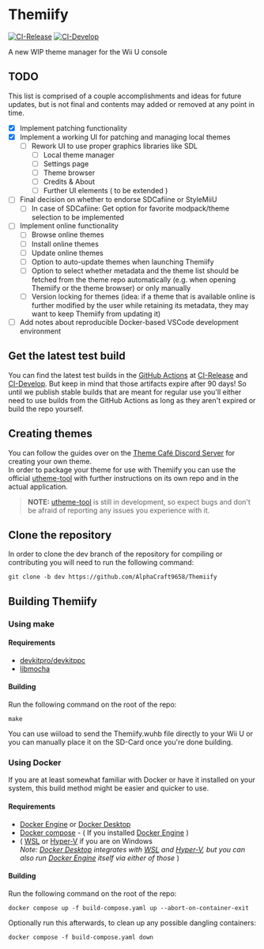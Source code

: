 # Themiify
[![CI-Release](https://github.com/Themiify-hb/Themiify/actions/workflows/build-release.yml/badge.svg)](https://github.com/Themiify-hb/Themiify/actions/workflows/build-release.yml)  [![CI-Develop](https://github.com/Themiify-hb/Themiify/actions/workflows/build-dev.yml/badge.svg?branch=dev)](https://github.com/Themiify-hb/Themiify/actions/workflows/build-dev.yml)

A new WIP theme manager for the Wii U console

## TODO
This list is comprised of a couple accomplishments and ideas for future updates, but is not final and contents may added or removed at any point in time.
- [x] Implement patching functionality
- [x] Implement a working UI for patching and managing local themes
  - [ ] Rework UI to use proper graphics libraries like SDL
    - [ ] Local theme manager
    - [ ] Settings page
    - [ ] Theme browser
    - [ ] Credits & About
    - [ ] Further UI elements ( to be extended )
- [ ] Final decision on whether to endorse SDCafiine or StyleMiiU
  - [ ] In case of SDCafiine: Get option for favorite modpack/theme selection to be implemented
- [ ] Implement online functionality
  - [ ] Browse online themes
  - [ ] Install online themes
  - [ ] Update online themes
  - [ ] Option to auto-update themes when launching Themiify
  - [ ] Option to select whether metadata and the theme list should be fetched from the theme repo automatically (e.g. when opening Themiify or the theme browser) or only manually
  - [ ] Version locking for themes (idea: if a theme that is available online is further modified by the user while retaining its metadata, they may want to keep Themiify from updating it)
- [ ] Add notes about reproducible Docker-based VSCode development environment

## Get the latest test build
You can find the latest test builds in the [GitHub Actions](https://github.com/Themiify-hb/Themiify/actions) at [CI-Release](https://github.com/Themiify-hb/Themiify/actions/workflows/build-release.yml) and [CI-Develop](https://github.com/Themiify-hb/Themiify/actions/workflows/build-dev.yml). But keep in mind that those artifacts expire after 90 days! So until we publish stable builds that are meant for regular use you'll either need to use builds from the GitHub Actions as long as they aren't expired or build the repo yourself.

## Creating themes
You can follow the guides over on the [Theme Café Discord Server](https://discord.gg/GsdQzbAejT) for creating your own theme.<br/>
In order to package your theme for use with Themiify you can use the official [utheme-tool](https://github.com/Themiify-hb/utheme-tool) with further instructions on its own repo and in the actual application.

> **NOTE:** [utheme-tool](https://github.com/Themiify-hb/utheme-tool) is still in development, so expect bugs and don't be afraid of reporting any issues you experience with it.

## Clone the repository

In order to clone the dev branch of the repository for compiling or contributing you will need to run the following command:
```
git clone -b dev https://github.com/AlphaCraft9658/Themiify
```

## Building Themiify
### Using make
#### Requirements
- [devkitpro/devkitppc](https://devkitpro.org/wiki/Getting_Started)
- [libmocha](https://github.com/wiiu-env/libmocha/tree/main)
#### Building
Run the following command on the root of the repo:
```
make
```
You can use wiiload to send the Themiify.wuhb file directly to your Wii U or you can manually place it on the SD-Card once you're done building.

### Using Docker
If you are at least somewhat familiar with Docker or have it installed on your system, this build method might be easier and quicker to use.<br/>
#### Requirements
- [Docker Engine](https://docs.docker.com/engine/install/) or [Docker Desktop](https://docs.docker.com/desktop/)
- [Docker compose](https://docs.docker.com/compose/install/) - ( If you installed [Docker Engine](https://docs.docker.com/engine/install/) )
- ( [WSL](https://learn.microsoft.com/en-us/windows/wsl/) or [Hyper-V](https://learn.microsoft.com/en-us/windows-server/virtualization/hyper-v/hyper-v-overview) if you are on Windows<br/>
*Note: [Docker Desktop](https://docs.docker.com/desktop/setup/install/windows-install/) integrates with [WSL](https://learn.microsoft.com/en-us/windows/wsl/) and [Hyper-V](https://learn.microsoft.com/en-us/windows-server/virtualization/hyper-v/hyper-v-overview),
but you can also run [Docker Engine](https://docs.docker.com/engine/install/) itself via either of those* )

#### Building
Run the following command on the root of the repo:
```
docker compose up -f build-compose.yaml up --abort-on-container-exit
```

Optionally run this afterwards, to clean up any possible dangling containers:
```
docker compose -f build-compose.yaml down
```